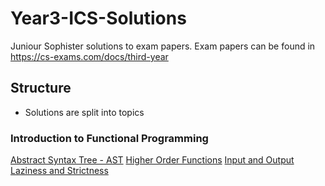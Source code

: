 # Year3-ICS-Solutions

Juniour Sophister solutions to exam papers.
Exam papers can be found in https://cs-exams.com/docs/third-year 

## Structure

* Solutions are split into topics

### Introduction to Functional Programming

[Abstract Syntax Tree - AST](./AST) 
[Higher Order Functions](./HOF)
[Input and Output](./IO) 
[Laziness and Strictness](./Lazy-Strict)
